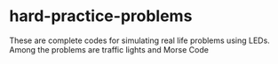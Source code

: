 # hard-practice-problems
These are complete codes for simulating real life problems using LEDs. Among the problems are traffic lights and Morse Code
